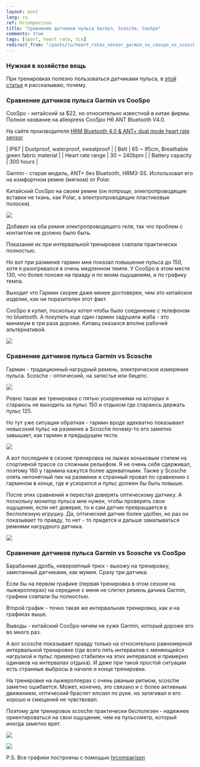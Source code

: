 ```yaml
---
layout: post
lang: ru
ref: hrcomparison
title: "Сравнение датчиков пульса Garmin, Scosche, CooSpo"
comments: true
tags: [sport, heart rate, tcx]
redirect_from: "/posts/ru/heart_rates_sensor_garmin_vs_coospo_vs_scosche/"
---
```


### Нужная в хозяйстве вещь
При тренировках полезно пользоваться датчиками пульса, в 
[этой статье](/posts/ru/serious_training_endurance_athlets_rob_sleamaker_ray_browning)
я рассказываю, почему.

### Сравнение датчиков пульса Garmin vs CooSpo

CooSpo - китайский за $22, но относительно известной в китае фирмы.
Полное название на aliexpress CooSpo H6 ANT Bluetooth V4.0.

На сайте производителя [HRM Bluetooth 4.0 & ANT+ dual mode heart rate sensor](http://www.coospo.com/monitoring/h6.html)

| IP67 | Dustproof, waterproof, sweatproof |
| Belt | 65 ~ 95cm, Breathable green fabric material |
| Heart rate range | 30 ~ 240bpm |
| Battery capacity | 300 hours |


Garmin - старая модель, ANT+ без Bluetooth, HRM3-SS.
Использовал его на комфортном ремне (мягком) от Polar.

Китайский CooSpo на своем ремне (он попроще, электропроводящие вставки не ткань, как Polar,
а электропроводящие пластиковые полоски).

![](/images/garmin_coospo_belts.jpg)
 
Добавил на оба ремня электропроводящего геля, 
так что проблем с контактом не должно было быть. 

Показания их при интервальной тренировке совпали практически полностью. 

Но вот при разминке гармин мне показал повышение пульса до 150, хотя я 
разогревался в очень медленном темпе. У CooSpo в этом месте 130, что 
более похоже на правду и по моим ощущениям, и по графику темпа. 

Выходит что Гармин скорее даже менее достоверен, чем это китайское изделие, 
как ни поразителен этот факт.

CooSpo я купил, поскольку хотел чтобы было соединение с телефоном по bluetooth.
А покупать еще один гармин задушила жаба - это минимум в три раза дороже.
Китаец оказался вполне рабочей альтернативой.

![](/images/20180505_run_hr.svg)

### Сравнение датчиков пульса Garmin vs Scosche

Гармин - традиционный нагрудный ремень, электрическое измерение пульса.
Scosche - оптический, на запястье или бицепс.

![](/images/scosche.jpg)

Ровно такая же тренировка с пятью ускорениями на которых я стараюсь не выходить за пульс 150
и отдыхом где стараюсь держать пульс 125.

Но тут уже ситуация обратная - гармин вроде адекватно показывает невысокий пульс на разминке
а Scosche почему-то его заметно завышает, как гармин в предыдущем тесте.

![](/images/20180425_run_hr.svg)

А вот последняя в сезоне тренировка на лыжах коньковым стилем на спортивной трассе
со сложным рельефом.
Я не очень себя сдерживал, поэтому 160 у гармина кажутся более адекватными.
Также у Scosche опять непонятный пик на разминке и странный провал по сравнению с гармином в конце,
где я ускорился и пульс должен бы быть повыше.

После этих сравнений я перестал доверять оптическому датчику.
А поскольку монитор пульса мне нужен, чтобы проверять свои ощущения, если нет доверия,
то и сам датчик превращается в бесполезную игрушку.
Да, оптический датчик более удобен, но раз он показывает то правду, то нет - то придется
и дальше заматываться ремнями нагрудного датчика.

![](/images/20180415_ski_hr.svg)

### Сравнение датчиков пульса Garmin vs Scosche vs CooSpo

Барабанная дробь, невероятный трюк - выхожу на тренировку, замотанный датчиками, как мумия.
Сразу три датчика.
 
Если бы на первом графике (первая тренировка в этом сезоне на лыжероллерах) 
на середине с меня не слетел ремень дачика Garmin, графики совпали бы полностью.

Второй график - точно такая же интервальная тренировка, как и на графиках выше.

Выводы - китайский CooSpo ничем не хуже Garmin, который дороже его во много раз.

А вот scosche показывает правду только на относительно равномерной интервальной тренировке
(где всего пять интервалов с меняющейся нагрузкой и пульс примерно стабилен на этих
интервалов и примерно одинаков на интервалах отдыха). И даже при такой простой ситуации
есть странные выбросы в начале и конце тренировки.

На тренировке на лыжероллерах с очень рваным ритмом, scosche заметно ошибается.
Может, конечно, это связано и с более активным движением, оптический браслет елозил по руке.
но затягивал я его хорошо и смещений не чувствовал. 

Поэтому для тренировок scosche практически бесполезен - надежнее ориентироваться на свои
ощущения, чем на пульсометр, который иногда заметно врет.

![](/images/20180506_roller.svg)

![](/images/20180509_run.svg)

P.S.
Все графики построены с помощью [hrcomparison](https://github.com/masterandrey/hrcomparison)